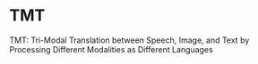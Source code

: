 # TMT
TMT: Tri-Modal Translation between Speech, Image, and Text by Processing Different Modalities as Different Languages
